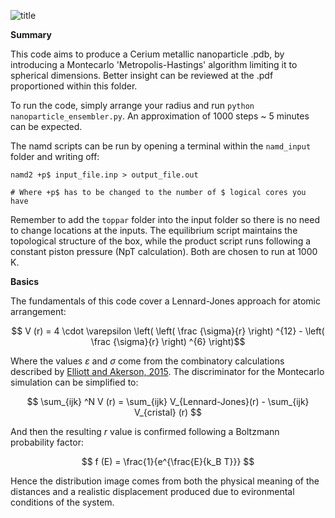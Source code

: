 ![title](https://github.com/danielsarcanean/nanometric_systems_simulations/blob/7623bf0140c49ad5e84c9883acfb8ee99ff9b502/20230618_Final_project/Visual_outputs/title.png)

**Summary**

This code aims to produce a Cerium metallic nanoparticle .pdb, by introducing a Montecarlo 'Metropolis-Hastings' algorithm limiting it to spherical dimensions. Better insight can be reviewed at the .pdf proportioned within this folder. 

To run the code, simply arrange your radius and run `python nanoparticle_ensembler.py`. An approximation of 1000 steps ~ 5 minutes can be expected.

The namd scripts can be run by opening a terminal within the `namd_input` folder and writing off:

    namd2 +p$ input_file.inp > output_file.out
    
    # Where +p$ has to be changed to the number of $ logical cores you have

Remember to add the `toppar` folder into the input folder so there is no need to change locations at the inputs. The equilibrium script maintains the topological structure of the box, while the product script runs following a constant piston pressure (NpT calculation). Both are chosen to run at 1000 K. 

**Basics**

The fundamentals of this code cover a Lennard-Jones approach for atomic arrangement:

$$ V (r) = 4 \cdot \varepsilon \left( \left( \frac {\sigma}{r} \right) ^{12} - \left(  \frac {\sigma}{r} \right) ^{6} \right)$$

Where the values $\varepsilon$ and $\sigma$ come from the combinatory calculations described by [Elliott and Akerson, 2015](https://openkim.org/id/MO_959249795837_003). The discriminator for the Montecarlo simulation can be simplified to:

$$ \sum_{ijk} ^N V (r) = \sum_{ijk} V_{Lennard-Jones}(r) - \sum_{ijk} V_{cristal} (r) $$

And then the resulting $r$ value is confirmed following a Boltzmann probability factor:

$$ f (E) = \frac{1}{e^{\frac{E}{k_B T}}} $$ 

Hence the distribution image comes from both the physical meaning of the distances and a realistic displacement produced due to evironmental conditions of the system.
